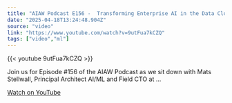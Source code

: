 ```yaml
---
title: "AIAW Podcast E156 -  Transforming Enterprise AI in the Data Cloud - Mats Stellwall"
date: "2025-04-18T13:24:48.904Z"
source: "video"
link: "https://www.youtube.com/watch?v=9utFua7kCZQ"
tags: ["video","ml"]
---
```


{{< youtube 9utFua7kCZQ >}}

Join us for Episode #156 of the AIAW Podcast as we sit down with Mats Stellwall, Principal Architect AI/ML and Field CTO at ...

[Watch on YouTube](https://www.youtube.com/watch?v=9utFua7kCZQ)
